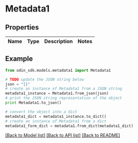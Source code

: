 # Metadata1


## Properties

Name | Type | Description | Notes
------------ | ------------- | ------------- | -------------

## Example

```python
from odin_sdk.models.metadata1 import Metadata1

# TODO update the JSON string below
json = "{}"
# create an instance of Metadata1 from a JSON string
metadata1_instance = Metadata1.from_json(json)
# print the JSON string representation of the object
print Metadata1.to_json()

# convert the object into a dict
metadata1_dict = metadata1_instance.to_dict()
# create an instance of Metadata1 from a dict
metadata1_form_dict = metadata1.from_dict(metadata1_dict)
```
[[Back to Model list]](../README.md#documentation-for-models) [[Back to API list]](../README.md#documentation-for-api-endpoints) [[Back to README]](../README.md)



